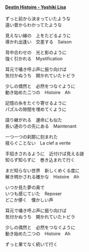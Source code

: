 #### [Destin Histoire - Yoshiki Lisa](https://www.youtube.com/watch?v=IM_uUYGHQGo)  
ずっと前から決まっていたような  
遠い昔からわかってたような  

見えない線の　上をたどるように  
導かれ出逢い　交差する　Saison  

背中合わせの　光と影のように  
強く引かれる　Mystification  

耳元で囁き呼ぶ声に振り向けば  
気付かぬうち　開かれていたトビラ  

少しの偶然と　必然をつなぐように  
動き始めた二つの　Histoire　Ah  

記憶の糸をたぐり寄せるように  
パズルの隙間を埋めてくように  

語り継がれる　運命にも似た  
長い道のりの先にある　Maintenant  

一つ一つの刹那に刻まれた  
揺らぐことない　La clef a verite  

手招きされるように　近付けば見える謎  
知らず知らずに　巻き込まれて行く  

まだ知らない世界　新しくめくる度に  
解き明かされる確かな　Histoire　Ah  

いつか見た夢の奥で  
いつも感じていた　Reposer  
どこか儚く　懐かしい声  

耳元で囁き呼ぶ声に振り向けば  
気付かぬうち　開かれていたトビラ  

少しの偶然と　必然をつなぐように  
動き始めた二つの　Histoire　Ah  

ずっと果てなく続いて行く